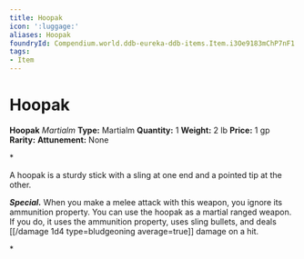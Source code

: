 ```yaml
---
title: Hoopak
icon: ':luggage:'
aliases: Hoopak
foundryId: Compendium.world.ddb-eureka-ddb-items.Item.i3Oe9183mChP7nF1
tags:
- Item
---
```


# Hoopak

**Hoopak**
_Martialm_
**Type:** Martialm
**Quantity:** 1
**Weight:** 2 lb
**Price:** 1 gp
**Rarity:** 
**Attunement:** None

*<p>A hoopak is a sturdy stick with a sling at one end and a pointed tip at the other.

***Special.*** When you make a melee attack with this weapon, you ignore its ammunition property. You can use the hoopak as a martial ranged weapon. If you do, it uses the ammunition property, uses sling bullets, and deals  [[/damage 1d4 type=bludgeoning average=true]] damage on a hit.</p>*